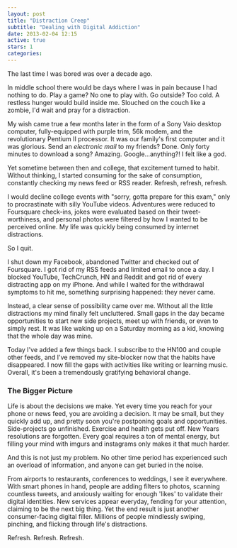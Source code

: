 ```yaml
---
layout: post
title: "Distraction Creep"
subtitle: "Dealing with Digital Addiction"
date: 2013-02-04 12:15
active: true
stars: 1
categories: 
---
```


The last time I was bored was over a decade ago.

In middle school there would be days where I was in pain because I had nothing to do. Play a game? No one to play with. Go outside? Too cold. A restless hunger would build inside me. Slouched on the couch like a zombie, I'd wait and pray for a distraction. 

My wish came true a few months later in the form of a Sony Vaio desktop computer, fully-equipped with purple trim, 56k modem, and the revolutionary Pentium II processor. It was our family's first computer and it was glorious. Send an *electronic mail* to my friends? Done. Only forty minutes to download a song? Amazing. Google…anything?! I felt like a god.

Yet sometime between then and college, that excitement turned to habit. Without thinking, I started consuming for the sake of consumption, constantly checking my news feed or RSS reader. Refresh, refresh, refresh.

I would decline college events with "sorry, gotta prepare for this exam," only to procrastinate with silly YouTube videos. Adventures were reduced to Foursquare check-ins, jokes were evaluated based on their tweet-worthiness, and personal photos were filtered by how I wanted to be perceived online. My life was quickly being consumed by internet distractions. 

So I quit. 

I shut down my Facebook, abandoned Twitter and checked out of Foursquare. I got rid of my RSS feeds and limited email to once a day. I blocked YouTube, TechCrunch, HN and Reddit and got rid of every distracting app on my iPhone. And while I waited for the withdrawal symptoms to hit me, something surprising happened: they never came. 

Instead, a clear sense of possibility came over me. Without all the little distractions my mind finally felt uncluttered. Small gaps in the day became opportunities to start new side projects, meet up with friends, or even to simply rest. It was like waking up on a Saturday morning as a kid, knowing that the whole day was mine. 

Today I've added a few things back. I subscribe to the HN100 and couple other feeds, and I've removed my site-blocker now that the habits have disappeared. I now fill the gaps with activities like writing or learning music. Overall, it's been a tremendously gratifying behavioral change.

<h3>The Bigger Picture</h3>

Life is about the decisions we make. Yet every time you reach for your phone or news feed, you are avoiding a decision. It may be small, but they quickly add up, and pretty soon you're postponing goals and opportunities. Side-projects go unfinished. Exercise and health gets put off. New Years resolutions are forgotten. Every goal requires a ton of mental energy, but filling your mind with imgurs and instagrams only makes it that much harder.

And this is not just my problem. No other time period has experienced such an overload of information, and anyone can get buried in the noise. 

From airports to restaurants, conferences to weddings, I see it everywhere. With smart phones in hand, people are adding filters to photos, scanning countless tweets, and anxiously waiting for enough 'likes' to validate their digital identities. New services appear everyday, fending for your attention, claiming to be the next big thing. Yet the end result is just another consumer-facing digital filler. Millions of people mindlessly swiping, pinching, and flicking through life's distractions. 

Refresh. Refresh. Refresh.


